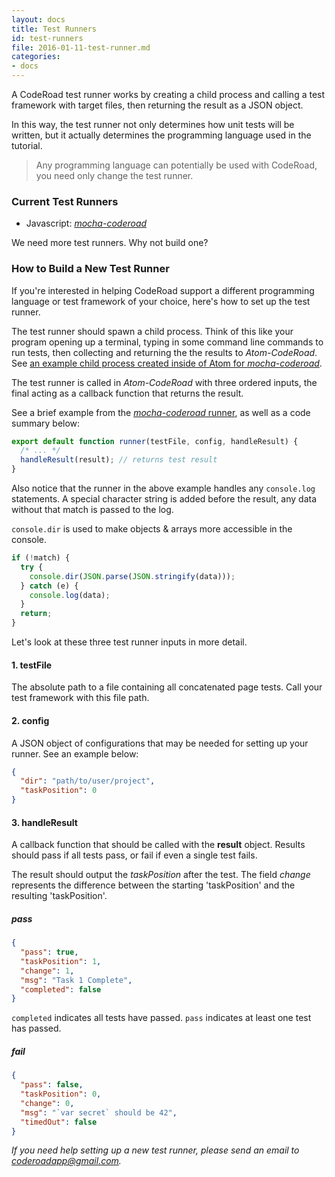 ```yaml
---
layout: docs
title: Test Runners
id: test-runners
file: 2016-01-11-test-runner.md
categories:
- docs
---
```

A CodeRoad test runner works by creating a child process and calling a test framework with target files, then returning the result as a JSON object.

In this way, the test runner not only determines how unit tests will be written, but it actually determines the programming language used in the tutorial.

> Any programming language can potentially be used with CodeRoad, you need only change the test runner.

### Current Test Runners

* Javascript: [*mocha-coderoad*](https://github.com/coderoad/mocha-coderoad)

We need more test runners. Why not build one?

### How to Build a New Test Runner

If you're interested in helping CodeRoad support a different programming language or test framework of your choice, here's how to set up the test runner.

The test runner should spawn a child process. Think of this like your program opening up a terminal, typing in some command line commands to run tests, then collecting and returning the the results to *Atom-CodeRoad*. See [an example child process created inside of Atom for *mocha-coderoad*](https://github.com/coderoad/mocha-coderoad/blob/master/src/create-runner.ts).

The test runner is called in *Atom-CodeRoad* with three ordered inputs, the final acting as a callback function that returns the result.

See a brief example from the [*mocha-coderoad* runner](https://github.com/coderoad/mocha-coderoad/blob/master/src/runner.ts), as well as a code summary below:

```js
export default function runner(testFile, config, handleResult) {
  /* ... */
  handleResult(result); // returns test result
}
```

Also notice that the runner in the above example handles any `console.log` statements. A special character string is added before the result, any data without that match is passed to the log.

`console.dir` is used to make objects & arrays more accessible in the console.

```js
if (!match) {
  try {
    console.dir(JSON.parse(JSON.stringify(data)));
  } catch (e) {
    console.log(data);
  }
  return;
}
```

Let's look at these three test runner inputs in more detail.

#### 1. testFile

The absolute path to a file containing all concatenated page tests. Call your test framework with this file path.

#### 2. config

A JSON object of configurations that may be needed for setting up your runner. See an example below:

```json
{
  "dir": "path/to/user/project",
  "taskPosition": 0
}
```

#### 3. handleResult

A callback function that should be called with the **result** object. Results should pass if all tests pass, or fail if even a single test fails.

The result should output the *taskPosition* after the test. The field *change* represents the difference between the starting 'taskPosition' and the resulting 'taskPosition'.


##### pass

```json
{
  "pass": true,
  "taskPosition": 1,
  "change": 1,
  "msg": "Task 1 Complete",
  "completed": false
}
```

`completed` indicates all tests have passed. `pass` indicates at least one test has passed.


##### fail

```json
{
  "pass": false,
  "taskPosition": 0,
  "change": 0,
  "msg": "`var secret` should be 42",
  "timedOut": false
}
```


*If you need help setting up a new test runner, please send an email to coderoadapp@gmail.com.*

